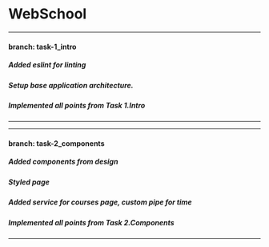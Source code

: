 # WebSchool
-----------------------------------------------------------------------------------------------------------------------------------
#### branch: task-1_intro
##### Added eslint for linting
##### Setup base application architecture.
##### Implemented all points from Task 1.Intro
-----------------------------------------------------------------------------------------------------------------------------------

-----------------------------------------------------------------------------------------------------------------------------------
#### branch: task-2_components
##### Added components from design
##### Styled page
##### Added service for courses page, custom pipe for time
##### Implemented all points from Task 2.Components
-----------------------------------------------------------------------------------------------------------------------------------